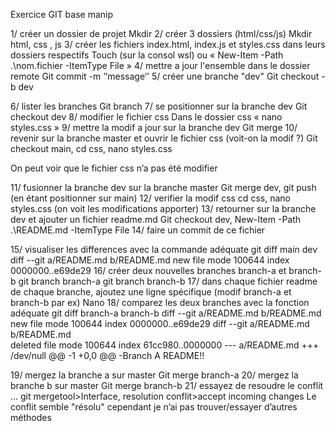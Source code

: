 Exercice GIT base manip 

1/ créer un dossier de projet 
Mkdir <dossier projet>
2/ créer 3 dossiers (html/css/js)
Mkdir html, css , js
3/ créer les fichiers index.html, index.js et styles.css dans leurs dossiers respectifs
Touch <nom fichier> (sur la consol wsl) ou « New-Item -Path .\nom.fichier -ItemType File »
4/ mettre a jour l'ensemble dans le dossier remote
Git commit -m ‘’message’’
5/ créer une branche "dev"
Git checkout -b dev

6/ lister les branches
Git branch
7/ se positionner sur la branche dev
Git checkout dev
8/ modifier le fichier css 
Dans le dossier css « nano styles.css »
9/ mettre la modif a jour sur la branche dev
Git merge 
10/ revenir sur la branche master et ouvrir le fichier css (voit-on la modif ?)
Git checkout main, cd css, nano styles.css

On peut voir que le fichier css n’a pas été modifier

11/ fusionner la branche dev sur la branche master 
Git merge dev, git push (en étant positionner sur main)
12/ verifier la modif css 
cd css, nano styles.css (on voit les modifications apporter)
13/ retourner sur la branche dev et ajouter un fichier readme.md
Git checkout dev, New-Item -Path .\README.md -ItemType File
14/ faire un commit de ce fichier 

15/ visualiser les differences avec la commande adéquate
git diff main dev
diff --git a/README.md b/README.md
new file mode 100644
index 0000000..e69de29
16/ créer deux nouvelles branches branch-a et branch-b
git branch branch-a
git branch branch-b
17/  dans chaque fichier readme de chaque branche, ajoutez une ligne spécifique (modif branch-a et branch-b par ex)
Nano 
18/ comparez les deux branches avec la fonction adéquate 
git diff branch-a branch-b
diff --git a/README.md b/README.md
new file mode 100644
index 0000000..e69de29
diff --git a/README.md b/README.md  
deleted file mode 100644
index 61cc980..0000000
--- a/README.md
+++ /dev/null
@@ -1 +0,0 @@
-Branch A README!!

19/ mergez la branche a sur master 
Git merge branch-a
20/ mergez la branche b sur master 
Git merge branch-b
21/ essayez de resoudre le conflit ...
git mergetool>Interface, resolution conflit>accept incoming changes
Le conflit semble "résolu" cependant je n’ai pas trouver/essayer d’autres méthodes
